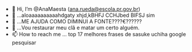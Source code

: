 - 👋 Hi, I’m @AnaMaesta (ana.rueda@escola.pr.gov.br)
- 👀 ...aloaaaaaaaaaahdgaty xhjd,kBHFJ CCHJbed BIFSJ sim
- 🌱 ...ME  AJUDA COMO DIMINUI A FONTE????€??????
- 💞️ ...Vou restaurar meu clã e matar um certo alguém.
- 📫 How to reach me ... top 17 melhores frases de sasuke uchiha google pesquisar

<!---
AnaMaesta/AnaMaesta is a ✨ special ✨ repository because its `README.md` (this file) appears on your GitHub profile.
You can click the Preview link to take a look at your changes.
--->
